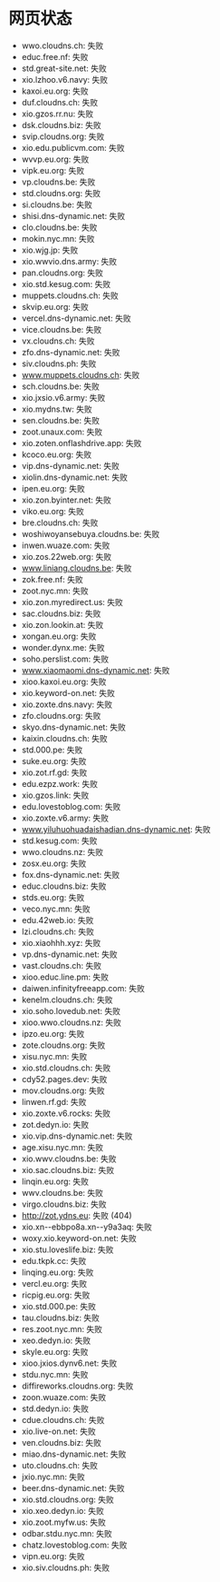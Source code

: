 # 网页状态
- wwo.cloudns.ch: 失败
- educ.free.nf: 失败
- std.great-site.net: 失败
- xio.lzhoo.v6.navy: 失败
- kaxoi.eu.org: 失败
- duf.cloudns.ch: 失败
- xio.gzos.rr.nu: 失败
- dsk.cloudns.biz: 失败
- svip.cloudns.org: 失败
- xio.edu.publicvm.com: 失败
- wvvp.eu.org: 失败
- vipk.eu.org: 失败
- vp.cloudns.be: 失败
- std.cloudns.org: 失败
- si.cloudns.be: 失败
- shisi.dns-dynamic.net: 失败
- clo.cloudns.be: 失败
- mokin.nyc.mn: 失败
- xio.wjg.jp: 失败
- xio.wwvio.dns.army: 失败
- pan.cloudns.org: 失败
- xio.std.kesug.com: 失败
- muppets.cloudns.ch: 失败
- skvip.eu.org: 失败
- vercel.dns-dynamic.net: 失败
- vice.cloudns.be: 失败
- vx.cloudns.ch: 失败
- zfo.dns-dynamic.net: 失败
- siv.cloudns.ph: 失败
- www.muppets.cloudns.ch: 失败
- sch.cloudns.be: 失败
- xio.jxsio.v6.army: 失败
- xio.mydns.tw: 失败
- sen.cloudns.be: 失败
- zoot.unaux.com: 失败
- xio.zoten.onflashdrive.app: 失败
- kcoco.eu.org: 失败
- vip.dns-dynamic.net: 失败
- xiolin.dns-dynamic.net: 失败
- ipen.eu.org: 失败
- xio.zon.byinter.net: 失败
- viko.eu.org: 失败
- bre.cloudns.ch: 失败
- woshiwoyansebuya.cloudns.be: 失败
- inwen.wuaze.com: 失败
- xio.zos.22web.org: 失败
- www.liniang.cloudns.be: 失败
- zok.free.nf: 失败
- zoot.nyc.mn: 失败
- xio.zon.myredirect.us: 失败
- sac.cloudns.biz: 失败
- xio.zon.lookin.at: 失败
- xongan.eu.org: 失败
- wonder.dynx.me: 失败
- soho.perslist.com: 失败
- www.xiaomaomi.dns-dynamic.net: 失败
- xioo.kaxoi.eu.org: 失败
- xio.keyword-on.net: 失败
- xio.zoxte.dns.navy: 失败
- zfo.cloudns.org: 失败
- skyo.dns-dynamic.net: 失败
- kaixin.cloudns.ch: 失败
- std.000.pe: 失败
- suke.eu.org: 失败
- xio.zot.rf.gd: 失败
- edu.ezpz.work: 失败
- xio.gzos.link: 失败
- edu.lovestoblog.com: 失败
- xio.zoxte.v6.army: 失败
- www.yiluhuohuadaishadian.dns-dynamic.net: 失败
- std.kesug.com: 失败
- wwo.cloudns.nz: 失败
- zosx.eu.org: 失败
- fox.dns-dynamic.net: 失败
- educ.cloudns.biz: 失败
- stds.eu.org: 失败
- veco.nyc.mn: 失败
- edu.42web.io: 失败
- lzi.cloudns.ch: 失败
- xio.xiaohhh.xyz: 失败
- vp.dns-dynamic.net: 失败
- vast.cloudns.ch: 失败
- xioo.educ.line.pm: 失败
- daiwen.infinityfreeapp.com: 失败
- kenelm.cloudns.ch: 失败
- xio.soho.lovedub.net: 失败
- xioo.wwo.cloudns.nz: 失败
- ipzo.eu.org: 失败
- zote.cloudns.org: 失败
- xisu.nyc.mn: 失败
- xio.std.cloudns.ch: 失败
- cdy52.pages.dev: 失败
- mov.cloudns.org: 失败
- linwen.rf.gd: 失败
- xio.zoxte.v6.rocks: 失败
- zot.dedyn.io: 失败
- xio.vip.dns-dynamic.net: 失败
- age.xisu.nyc.mn: 失败
- xio.wwv.cloudns.be: 失败
- xio.sac.cloudns.biz: 失败
- linqin.eu.org: 失败
- wwv.cloudns.be: 失败
- virgo.cloudns.biz: 失败
- http://zot.ydns.eu: 失败 (404)
- xio.xn--ebbpo8a.xn--y9a3aq: 失败
- woxy.xio.keyword-on.net: 失败
- xio.stu.loveslife.biz: 失败
- edu.tkpk.cc: 失败
- linqing.eu.org: 失败
- vercl.eu.org: 失败
- ricpig.eu.org: 失败
- xio.std.000.pe: 失败
- tau.cloudns.biz: 失败
- res.zoot.nyc.mn: 失败
- xeo.dedyn.io: 失败
- skyle.eu.org: 失败
- xioo.jxios.dynv6.net: 失败
- stdu.nyc.mn: 失败
- diffireworks.cloudns.org: 失败
- zoon.wuaze.com: 失败
- std.dedyn.io: 失败
- cdue.cloudns.ch: 失败
- xio.live-on.net: 失败
- ven.cloudns.biz: 失败
- miao.dns-dynamic.net: 失败
- uto.cloudns.ch: 失败
- jxio.nyc.mn: 失败
- beer.dns-dynamic.net: 失败
- xio.std.cloudns.org: 失败
- xio.xeo.dedyn.io: 失败
- xio.zoot.myfw.us: 失败
- odbar.stdu.nyc.mn: 失败
- chatz.lovestoblog.com: 失败
- vipn.eu.org: 失败
- xio.siv.cloudns.ph: 失败
